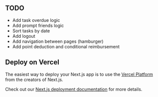 ## TODO
- Add task overdue logic
- Add prompt friends logic
- Sort tasks by date
- Add logout
- Add navigation between pages (hamburger)
- Add point deduction and conditional reimbursement

## Deploy on Vercel
The easiest way to deploy your Next.js app is to use the [Vercel Platform](https://vercel.com/new?utm_medium=default-template&filter=next.js&utm_source=create-next-app&utm_campaign=create-next-app-readme) from the creators of Next.js.

Check out our [Next.js deployment documentation](https://nextjs.org/docs/deployment) for more details.
